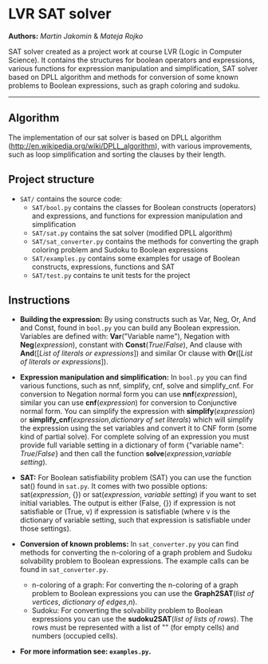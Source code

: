 LVR SAT solver
=======

**Authors:** _Martin Jakomin_ & _Mateja Rojko_

SAT solver created as a project work at course LVR (Logic in Computer Science).
It contains the structures for boolean operators and expressions, various functions for expression manipulation
and simplification, SAT solver based on DPLL algorithm and methods for conversion of some known problems
to Boolean expressions, such as graph coloring and sudoku.

___


## Algorithm
The implementation of our sat solver is based on DPLL algorithm (http://en.wikipedia.org/wiki/DPLL_algorithm),
with various improvements, such as loop simplification and sorting the clauses by their length.


## Project structure
 * `SAT/` contains the source code:
   * `SAT/bool.py` contains the classes for Boolean constructs (operators) and expressions, and functions for expression
   manipulation and simplification
   * `SAT/sat.py` contains the sat solver (modified DPLL algorithm)
   * `SAT/sat_converter.py` contains the methods for converting the graph coloring problem and Sudoku to Boolean expressions
   * `SAT/examples.py` contains some examples for usage of Boolean constructs, expressions, functions and SAT
   * `SAT/test.py` contains te unit tests for the project


## Instructions
 * **Building the expression:** By using constructs such as Var, Neg, Or, And and Const, found in `bool.py` you can build any Boolean expression.
 Variables are defined with: **Var**("Variable name"), Negation with **Neg**(_expression_), constant with **Const**(_True_/_False_),
 And clause with **And**([_List of literals or expressions_]) and similar Or clause with **Or**([_List of literals or expressions_]).

 * **Expression manipulation and simplification:** In `bool.py` you can find various functions, such as nnf, simplify, cnf, solve and simplify_cnf.
 For conversion to Negation normal form you can use **nnf**(_expression_), similar you can use **cnf**(_expression_) for conversion
  to Conjunctive normal form. You can simplify the expression with **simplify**(_expression_) or **simplify_cnf**(_expression_,_dictionary of set literals_)
  which will simplify the expression using the set variables and convert it to CNF form (some kind of partial solve). For
  complete solving of an expression you must provide full variable setting in a dictionary of form {"variable name": _True_/_False_}
  and then call the function **solve**(_expression_,_variable setting_).

 * **SAT:** For Boolean satisfiability problem (SAT) you can use the function sat() found in `sat.py`. It comes with two
 possible options: sat(_expression_, {}) or sat(_expression_, _variable setting_) if you want to set initial variables.
 The output is either (False, {}) if expression is not satisfiable or (True, v) if expression is satisfiable (where v is
  the dictionary of variable setting, such that expression is satisfiable under those settings).

 * **Conversion of known problems:** In `sat_converter.py` you can find methods for converting the n-coloring of a
  graph problem and Sudoku solvability problem to Boolean expressions. The example calls can be found in `sat_converter.py`.
    * n-coloring of a graph: For converting the n-coloring of a graph problem to Boolean expressions you can use the
    **Graph2SAT**(_list of vertices_, _dictionary of edges_,_n_).
    * Sudoku: For converting the solvability problem to Boolean expressions you can use the **sudoku2SAT**(_list of lists of rows_). The rows
    must be represented with a list of "" (for empty cells) and numbers (occupied cells).

 * **For more information see: `examples.py`.**
